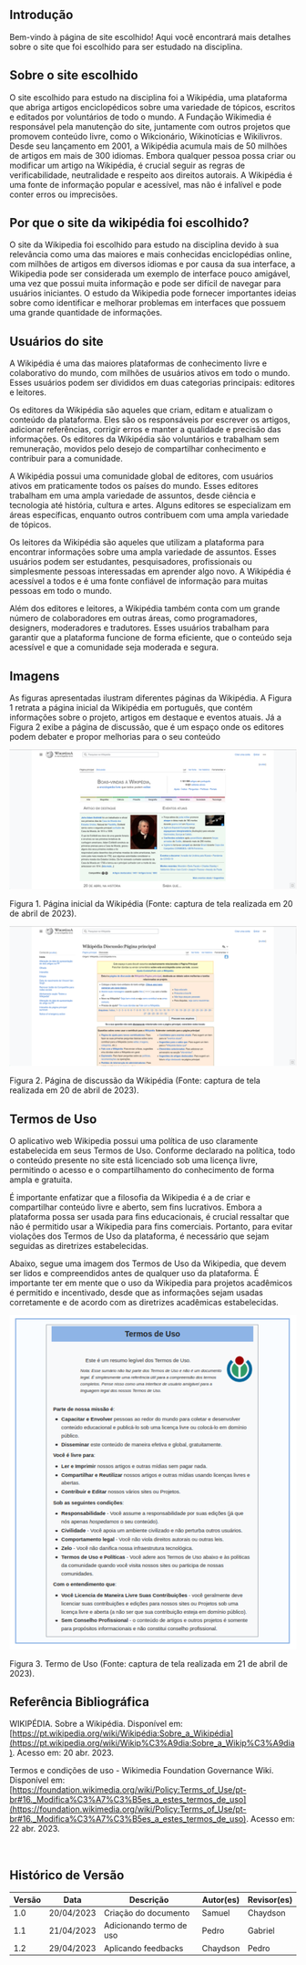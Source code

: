 ## Introdução

Bem-vindo à página de site escolhido! Aqui você encontrará mais detalhes sobre o site que foi escolhido para ser estudado na disciplina.

## Sobre o site escolhido

O site escolhido para estudo na disciplina foi a Wikipédia, uma plataforma que abriga artigos enciclopédicos sobre uma variedade de tópicos, escritos e editados por voluntários de todo o mundo. A Fundação Wikimedia é responsável pela manutenção do site, juntamente com outros projetos que promovem conteúdo livre, como o Wikcionário, Wikinotícias e Wikilivros. Desde seu lançamento em 2001, a Wikipédia acumula mais de 50 milhões de artigos em mais de 300 idiomas. Embora qualquer pessoa possa criar ou modificar um artigo na Wikipédia, é crucial seguir as regras de verificabilidade, neutralidade e respeito aos direitos autorais. A Wikipédia é uma fonte de informação popular e acessível, mas não é infalível e pode conter erros ou imprecisões.

## Por que o site da wikipédia foi escolhido?

O site da Wikipedia foi escolhido para estudo na disciplina devido à sua relevância como uma das maiores e mais conhecidas enciclopédias online, com milhões de artigos em diversos idiomas e por causa da sua interface, a Wikipedia pode ser considerada um exemplo de interface pouco amigável, uma vez que possui muita informação e pode ser difícil de navegar para usuários iniciantes. O estudo da Wikipedia pode fornecer importantes ideias sobre como identificar e melhorar problemas em interfaces que possuem uma grande quantidade de informações.

## Usuários do site

A Wikipédia é uma das maiores plataformas de conhecimento livre e colaborativo do mundo, com milhões de usuários ativos em todo o mundo. Esses usuários podem ser divididos em duas categorias principais: editores e leitores.

Os editores da Wikipédia são aqueles que criam, editam e atualizam o conteúdo da plataforma. Eles são os responsáveis por escrever os artigos, adicionar referências, corrigir erros e manter a qualidade e precisão das informações. Os editores da Wikipédia são voluntários e trabalham sem remuneração, movidos pelo desejo de compartilhar conhecimento e contribuir para a comunidade.

A Wikipédia possui uma comunidade global de editores, com usuários ativos em praticamente todos os países do mundo. Esses editores trabalham em uma ampla variedade de assuntos, desde ciência e tecnologia até história, cultura e artes. Alguns editores se especializam em áreas específicas, enquanto outros contribuem com uma ampla variedade de tópicos.

Os leitores da Wikipédia são aqueles que utilizam a plataforma para encontrar informações sobre uma ampla variedade de assuntos. Esses usuários podem ser estudantes, pesquisadores, profissionais ou simplesmente pessoas interessadas em aprender algo novo. A Wikipédia é acessível a todos e é uma fonte confiável de informação para muitas pessoas em todo o mundo.

Além dos editores e leitores, a Wikipédia também conta com um grande número de colaboradores em outras áreas, como programadores, designers, moderadores e tradutores. Esses usuários trabalham para garantir que a plataforma funcione de forma eficiente, que o conteúdo seja acessível e que a comunidade seja moderada e segura.

## Imagens

As figuras apresentadas ilustram diferentes páginas da Wikipédia. A Figura 1 retrata a página inicial da Wikipédia em português, que contém informações sobre o projeto, artigos em destaque e eventos atuais. Já a Figura 2 exibe a página de discussão, que é um espaço onde os editores podem debater e propor melhorias para o seu conteúdo

![Figura 1: Página inicial da Wikipédia](../images/paginaInicialWikipedia.png)

Figura 1. Página inicial da Wikipédia (Fonte: captura de tela realizada em 20 de abril de 2023).

![Figura 2: Página de discussão da Wikipédia](../images/paginaDiscussaoWikipedia.png)

Figura 2. Página de discussão da Wikipédia (Fonte: captura de tela realizada em 20 de abril de 2023).

## Termos de Uso

O aplicativo web Wikipedia possui uma política de uso claramente estabelecida em seus Termos de Uso. Conforme declarado na política, todo o conteúdo presente no site está licenciado sob uma licença livre, permitindo o acesso e o compartilhamento do conhecimento de forma ampla e gratuita.

É importante enfatizar que a filosofia da Wikipedia é a de criar e compartilhar conteúdo livre e aberto, sem fins lucrativos. Embora a plataforma possa ser usada para fins educacionais, é crucial ressaltar que não é permitido usar a Wikipedia para fins comerciais. Portanto, para evitar violações dos Termos de Uso da plataforma, é necessário que sejam seguidas as diretrizes estabelecidas.

Abaixo, segue uma imagem dos Termos de Uso da Wikipedia, que devem ser lidos e compreendidos antes de qualquer uso da plataforma. É importante ter em mente que o uso da Wikipedia para projetos acadêmicos é permitido e incentivado, desde que as informações sejam usadas corretamente e de acordo com as diretrizes acadêmicas estabelecidas.

![Figura 3: Termo de Uso](../images/termoUso.png)

Figura 3. Termo de Uso (Fonte: captura de tela realizada em 21 de abril de 2023).

## Referência Bibliográfica

WIKIPÉDIA. Sobre a Wikipédia. Disponível em: [https://pt.wikipedia.org/wiki/Wikipédia:Sobre_a_Wikipédia](https://pt.wikipedia.org/wiki/Wikip%C3%A9dia:Sobre_a_Wikip%C3%A9dia). Acesso em: 20 abr. 2023.

Termos e condições de uso - Wikimedia Foundation Governance Wiki. Disponível em: [https://foundation.wikimedia.org/wiki/Policy:Terms_of_Use/pt-br#16._Modifica%C3%A7%C3%B5es_a_estes_termos_de_uso](https://foundation.wikimedia.org/wiki/Policy:Terms_of_Use/pt-br#16._Modifica%C3%A7%C3%B5es_a_estes_termos_de_uso). Acesso em: 22 abr. 2023.

‌

## Histórico de Versão

| Versão | Data       | Descrição              | Autor(es) | Revisor(es) |
| ------- | ---------- | ------------------------ | --------- | ----------- |
| 1.0     | 20/04/2023 | Criação do documento   | Samuel    | Chaydson    |
| 1.1     | 21/04/2023 | Adicionando termo de uso | Pedro     | Gabriel     |
| 1.2     | 29/04/2023 | Aplicando feedbacks      | Chaydson  | Pedro       |
